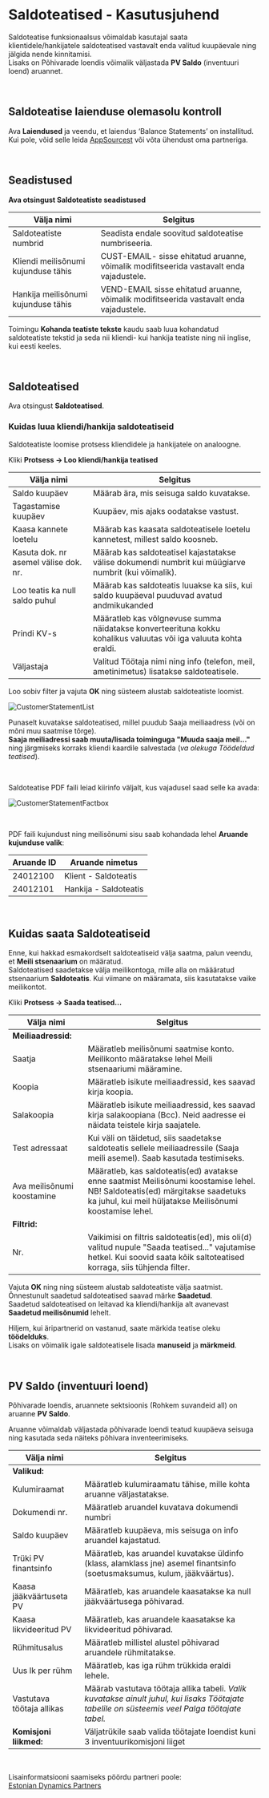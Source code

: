 ---
---
# Saldoteatised - Kasutusjuhend

Saldoteatise funksionaalsus võimaldab kasutajal saata klientidele/hankijatele saldoteatised vastavalt enda valitud kuupäevale ning jälgida nende kinnitamisi.  
Lisaks on Põhivarade loendis võimalik väljastada **PV Saldo** (inventuuri loend) aruannet.
  
<br>

## Saldoteatise laienduse olemasolu kontroll
Ava **Laiendused** ja veendu, et laiendus ‘Balance Statements’ on installitud. Kui pole, võid selle leida <a href="https://appsource.microsoft.com/et-ee/product/dynamics-365-business-central/PUBID.estonian_dynamics_partners%7CAID.balance-statements%7CPAPPID.2c6e9797-3574-4828-b075-ef340322f94c" target="_blank">AppSourcest</a> või võta ühendust oma partneriga.  

<br>

## Seadistused
**Ava otsingust Saldoteatiste seadistused**

|**Välja nimi**|**Selgitus**|
|-|-|
|Saldoteatiste numbrid|Seadista endale soovitud saldoteatise numbriseeria.|
|Kliendi meilisõnumi kujunduse tähis|CUST-EMAIL- sisse ehitatud aruanne, võimalik modifitseerida vastavalt enda vajadustele.|
|Hankija meilisõnumi kujunduse tähis|VEND-EMAIL  sisse ehitatud aruanne, võimalik modifitseerida vastavalt enda vajadustele.|
  
Toimingu **Kohanda teatiste tekste** kaudu saab luua kohandatud saldoteatiste tekstid ja seda nii kliendi- kui hankija teatiste ning nii inglise, kui eesti keeles.  

<br>

## Saldoteatised
Ava otsingust **Saldoteatised**.
  
  
### Kuidas luua kliendi/hankija saldoteatiseid
Saldoteatiste loomise protsess kliendidele ja hankijatele on analoogne.

Kliki **Protsess -> Loo kliendi/hankija teatised**

|**Välja nimi**|**Selgitus**|
|-|-|
|Saldo kuupäev|Määrab ära, mis seisuga saldo kuvatakse.|
|Tagastamise kuupäev|Kuupäev, mis ajaks oodatakse vastust.|
|Kaasa kannete loetelu|Määrab kas kaasata saldoteatisele loetelu kannetest, millest saldo koosneb.|
|Kasuta dok. nr asemel välise dok. nr.|Määrab kas saldoteatisel kajastatakse välise dokumendi numbrit kui müügiarve numbrit (kui võimalik).|
|Loo teatis ka null saldo puhul|Määrab kas saldoteatis luuakse ka siis, kui saldo kuupäeval puuduvad avatud andmikukanded|
|Prindi KV-s|Määratleb kas võlgnevuse summa näidatakse konverteerituna kokku kohalikus valuutas või iga valuuta kohta eraldi.|
|Väljastaja |Valitud Töötaja nimi ning info (telefon, meil, ametinimetus) lisatakse saldoteatisele.|
 
Loo sobiv filter ja vajuta **OK** ning süsteem alustab saldoteatiste loomist.

![CustomerStatementList](CustomerStatementList.png)

Punaselt kuvatakse saldoteatised, millel puudub Saaja meiliaadress (või on mõni muu saatmise tõrge).  
**Saaja meiliadressi saab muuta/lisada toiminguga "Muuda saaja meil..."** ning järgmiseks korraks kliendi kaardile salvestada (_va olekuga Töödeldud teatised_).

<br>

Saldoteatise PDF faili leiad kiirinfo väljalt, kus vajadusel saad selle ka avada:

![CustomerStatementFactbox](CustomerStatementFactBox.png)

<br>

PDF faili kujundust ning meilisõnumi sisu saab kohandada lehel **Aruande kujunduse valik**:

|**Aruande ID**|**Aruande nimetus**|
|-|-|
|24012100|Klient - Saldoteatis|
|24012101|Hankija - Saldoteatis|

<br>

## Kuidas saata Saldoteatiseid
Enne, kui hakkad esmakordselt saldoteatiseid välja saatma, palun veendu, et  **Meili stsenaarium** on määratud.  
Saldoteatised saadetakse välja meilikontoga, mille alla on määäratud stsenaarium **Saldoteatis**. Kui viimane on määramata, siis kasutatakse vaike meilikontot. 

Kliki **Protsess -> Saada teatised...**

|**Välja nimi**|**Selgitus**|
|-|-|
|**Meiliaadressid:**||
|Saatja|Määratleb meilisõnumi saatmise konto. Meilikonto määratakse lehel Meili stsenaariumi määramine.|
|Koopia|Määratleb isikute meiliaadressid, kes saavad kirja koopia.|
|Salakoopia|Määratleb isikute meiliaadressid, kes saavad kirja salakoopiana (Bcc). Neid aadresse ei näidata teistele kirja saajatele.|
|Test adressaat|Kui väli on täidetud, siis saadetakse saldoteatis sellele meiliaadressile (Saaja meili asemel). Saab kasutada testimiseks.|
|Ava meilisõnumi koostamine|Määratleb, kas saldoteatis(ed) avatakse enne saatmist Meilisõnumi koostamise lehel. NB! Saldoteatis(ed) märgitakse saadetuks ka juhul, kui meil hüljatakse Meilisõnumi koostamise lehel.|
|**Filtrid:**||
|Nr.|Vaikimisi on filtris saldoteatis(ed), mis oli(d) valitud nupule "Saada teatised..." vajutamise hetkel. Kui soovid saata kõik saltoteatised korraga, siis tühjenda filter.|

Vajuta **OK** ning ning süsteem alustab saldoteatiste välja saatmist.  
Õnnestunult saadetud saldoteatised saavad märke **Saadetud**.  
Saadetud saldoteatised on leitavad ka kliendi/hankija alt avanevast **Saadetud meilisõnumid** lehelt.  

Hiljem, kui äripartnerid on vastanud, saate märkida teatise oleku **töödelduks**.  
Lisaks on võimalik igale saldoteatisele lisada **manuseid** ja **märkmeid**.  

<br>

## PV Saldo (inventuuri loend)
Põhivarade loendis, aruannete sektsioonis (Rohkem suvandeid all) on aruanne **PV Saldo**.  

Aruanne võimaldab väljastada põhivarade loendi teatud kuupäeva seisuga ning kasutada seda näiteks põhivara inventeerimiseks.  

|**Välja nimi**|**Selgitus**|
|-|-|
|**Valikud:**||
|Kulumiraamat|Määratleb kulumiraamatu tähise, mille kohta aruanne väljastatakse.|
|Dokumendi nr.|Määratleb aruandel kuvatava dokumendi numbri|
|Saldo kuupäev|Määratleb kuupäeva, mis seisuga on info aruandel kajastatud.|
|Trüki PV finantsinfo|Määratleb, kas aruandel kuvatakse üldinfo (klass, alamklass jne) asemel finantsinfo (soetusmaksumus, kulum, jääkväärtus).|
|Kaasa jääkväärtuseta PV|Määratleb, kas aruandele kaasatakse ka null jääkväärtusega põhivarad.|
|Kaasa likvideeritud PV|Määratleb, kas aruandele kaasatakse ka likvideeritud põhivarad.|
|Rühmitusalus|Määratleb millistel alustel põhivarad aruandele rühmitatakse.|
|Uus lk per rühm|Määratleb, kas iga rühm trükkida eraldi lehele.|
|Vastutava töötaja allikas|Määrab vastutava töötaja allika tabeli. _Valik kuvatakse ainult juhul, kui lisaks Töötajate tabelile on süsteemis veel Palga töötajate tabel._|
|**Komisjoni liikmed:**|Väljatrükile saab valida töötajate loendist kuni 3 inventuurikomisjoni liiget|


<br>

Lisainformatsiooni saamiseks pöördu partneri poole:  
<a href="https://dynamicspartnersee.github.io/docs/en-us/contacts" target="_blank">Estonian Dynamics Partners</a>
